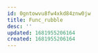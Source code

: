 ```yaml
---
id: 0gntowvu8fw4xkd84znw0jw
title: Func_rubble
desc: ''
updated: 1681955206164
created: 1681955206164
---
```

